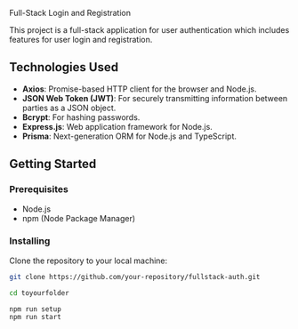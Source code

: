  Full-Stack Login and Registration

This project is a full-stack application for user authentication which includes features for user login and registration.

## Technologies Used

- **Axios**: Promise-based HTTP client for the browser and Node.js.
- **JSON Web Token (JWT)**: For securely transmitting information between parties as a JSON object.
- **Bcrypt**: For hashing passwords.
- **Express.js**: Web application framework for Node.js.
- **Prisma**: Next-generation ORM for Node.js and TypeScript.

## Getting Started

### Prerequisites

- Node.js
- npm (Node Package Manager)

### Installing

Clone the repository to your local machine:

```bash
git clone https://github.com/your-repository/fullstack-auth.git

cd toyourfolder

npm run setup
npm run start


